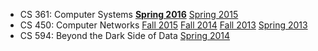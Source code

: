 * CS 361: Computer Systems **[Spring 2016][361-s16]** [Spring 2015][361-s15] 
* CS 450: Computer Networks [Fall 2015][450-f15] [Fall 2014][450-f14] [Fall 2013][450-f13] [Spring 2013][450-s13]
* CS 594: Beyond the Dark Side of Data [Spring 2014][594-s14]

[361-s16]: https://uiccs.github.io/cs361/
[361-s15]: cs361/s15/
[450-f15]: cs450/f15/
[450-f14]: cs450/f14/
[450-f13]: cs450/f13/
[450-s13]: https://www.cs.uic.edu/bin/view/CS450/WebHome
[594-s14]: cs594/s14/
